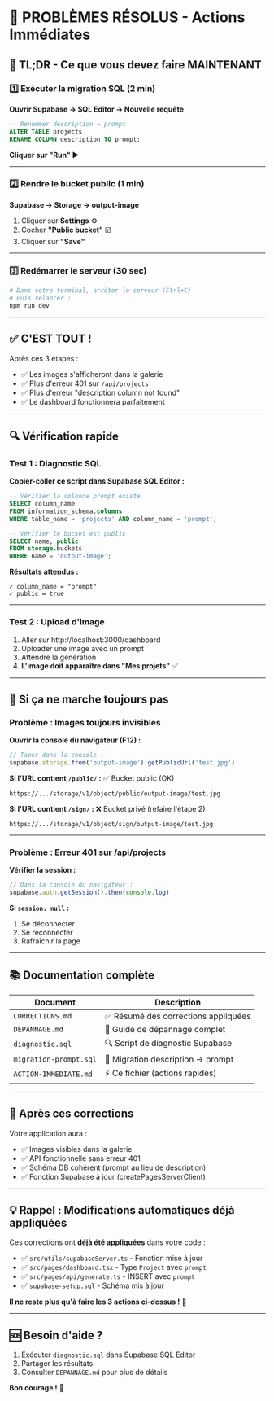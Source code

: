 # 🚨 PROBLÈMES RÉSOLUS - Actions Immédiates

## 🎯 TL;DR - Ce que vous devez faire MAINTENANT

### 1️⃣ Exécuter la migration SQL (2 min)

**Ouvrir Supabase → SQL Editor → Nouvelle requête**

```sql
-- Renommer description → prompt
ALTER TABLE projects 
RENAME COLUMN description TO prompt;
```

**Cliquer sur "Run" ▶️**

---

### 2️⃣ Rendre le bucket public (1 min)

**Supabase → Storage → output-image**

1. Cliquer sur **Settings** ⚙️
2. Cocher **"Public bucket"** ☑️
3. Cliquer sur **"Save"**

---

### 3️⃣ Redémarrer le serveur (30 sec)

```bash
# Dans votre terminal, arrêter le serveur (Ctrl+C)
# Puis relancer :
npm run dev
```

---

## ✅ C'EST TOUT !

Après ces 3 étapes :
- ✅ Les images s'afficheront dans la galerie
- ✅ Plus d'erreur 401 sur `/api/projects`
- ✅ Plus d'erreur "description column not found"
- ✅ Le dashboard fonctionnera parfaitement

---

## 🔍 Vérification rapide

### Test 1 : Diagnostic SQL

**Copier-coller ce script dans Supabase SQL Editor :**

```sql
-- Vérifier la colonne prompt existe
SELECT column_name 
FROM information_schema.columns
WHERE table_name = 'projects' AND column_name = 'prompt';

-- Vérifier le bucket est public
SELECT name, public 
FROM storage.buckets 
WHERE name = 'output-image';
```

**Résultats attendus :**
```
✓ column_name = "prompt"
✓ public = true
```

---

### Test 2 : Upload d'image

1. Aller sur http://localhost:3000/dashboard
2. Uploader une image avec un prompt
3. Attendre la génération
4. **L'image doit apparaître dans "Mes projets"** ✅

---

## 🐛 Si ça ne marche toujours pas

### Problème : Images toujours invisibles

**Ouvrir la console du navigateur (F12) :**

```javascript
// Taper dans la console :
supabase.storage.from('output-image').getPublicUrl('test.jpg')
```

**Si l'URL contient `/public/` :** ✅ Bucket public (OK)
```
https://.../storage/v1/object/public/output-image/test.jpg
```

**Si l'URL contient `/sign/` :** ❌ Bucket privé (refaire l'étape 2)
```
https://.../storage/v1/object/sign/output-image/test.jpg
```

---

### Problème : Erreur 401 sur /api/projects

**Vérifier la session :**

```javascript
// Dans la console du navigateur :
supabase.auth.getSession().then(console.log)
```

**Si `session: null` :**
1. Se déconnecter
2. Se reconnecter
3. Rafraîchir la page

---

## 📚 Documentation complète

| Document | Description |
|----------|-------------|
| `CORRECTIONS.md` | ✅ Résumé des corrections appliquées |
| `DEPANNAGE.md` | 🔧 Guide de dépannage complet |
| `diagnostic.sql` | 🔍 Script de diagnostic Supabase |
| `migration-prompt.sql` | 📝 Migration description → prompt |
| `ACTION-IMMEDIATE.md` | ⚡ Ce fichier (actions rapides) |

---

## 🎉 Après ces corrections

Votre application aura :
- ✅ Images visibles dans la galerie
- ✅ API fonctionnelle sans erreur 401
- ✅ Schéma DB cohérent (prompt au lieu de description)
- ✅ Fonction Supabase à jour (createPagesServerClient)

---

## 💡 Rappel : Modifications automatiques déjà appliquées

Ces corrections ont **déjà été appliquées** dans votre code :

- ✅ `src/utils/supabaseServer.ts` - Fonction mise à jour
- ✅ `src/pages/dashboard.tsx` - Type `Project` avec `prompt`
- ✅ `src/pages/api/generate.ts` - INSERT avec `prompt`
- ✅ `supabase-setup.sql` - Schéma mis à jour

**Il ne reste plus qu'à faire les 3 actions ci-dessus !** 🚀

---

## 🆘 Besoin d'aide ?

1. Exécuter `diagnostic.sql` dans Supabase SQL Editor
2. Partager les résultats
3. Consulter `DEPANNAGE.md` pour plus de détails

**Bon courage !** 💪
